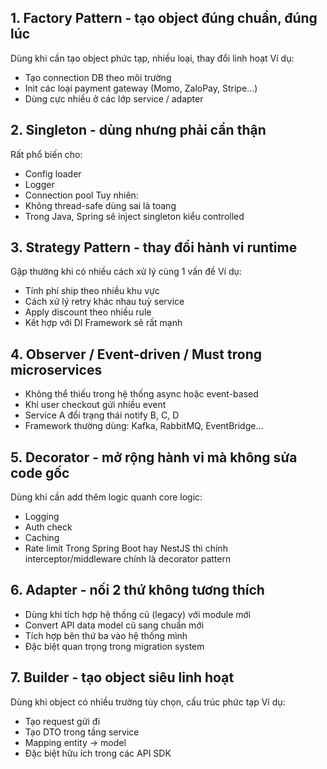 ## 1. Factory Pattern - tạo object đúng chuẩn, đúng lúc
Dùng khi cần tạo object phức tạp, nhiều loại, thay đổi linh hoạt
Ví dụ:
- Tạo connection DB theo môi trường
- Init các loại payment gateway (Momo, ZaloPay, Stripe…)
- Dùng cực nhiều ở các lớp service / adapter

## 2. Singleton - dùng nhưng phải cẩn thận
Rất phổ biến cho:
- Config loader
- Logger
- Connection pool
Tuy nhiên:
- Không thread-safe dùng sai là toang
- Trong Java, Spring sẽ inject singleton kiểu controlled

## 3. Strategy Pattern - thay đổi hành vi runtime
Gặp thường khi có nhiều cách xử lý cùng 1 vấn đề
Ví dụ:
- Tính phí ship theo nhiều khu vực
- Cách xử lý retry khác nhau tuỳ service
- Apply discount theo nhiều rule
- Kết hợp với DI Framework sẽ rất mạnh

## 4. Observer / Event-driven / Must trong microservices
- Không thể thiếu trong hệ thống async hoặc event-based
- Khi user checkout gửi nhiều event
- Service A đổi trạng thái notify B, C, D
- Framework thường dùng: Kafka, RabbitMQ, EventBridge...

## 5. Decorator - mở rộng hành vi mà không sửa code gốc
Dùng khi cần add thêm logic quanh core logic:
- Logging
- Auth check
- Caching
- Rate limit
Trong Spring Boot hay NestJS thì chính interceptor/middleware chính là decorator pattern

## 6. Adapter - nối 2 thứ không tương thích
- Dùng khi tích hợp hệ thống cũ (legacy) với module mới
- Convert API data model cũ sang chuẩn mới
- Tích hợp bên thứ ba vào hệ thống mình
- Đặc biệt quan trọng trong migration system

## 7. Builder - tạo object siêu linh hoạt
Dùng khi object có nhiều trường tùy chọn, cấu trúc phức tạp
Ví dụ:
- Tạo request gửi đi
- Tạo DTO trong tầng service
- Mapping entity -> model
- Đặc biệt hữu ích trong các API SDK

